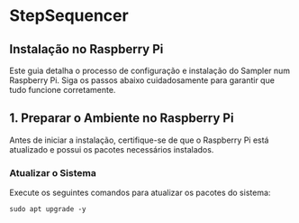 # StepSequencer
## Instalação no Raspberry Pi
Este guia detalha o processo de configuração e instalação do Sampler num Raspberry Pi. Siga os passos abaixo cuidadosamente para garantir que tudo funcione corretamente.
## 1. Preparar o Ambiente no Raspberry Pi
Antes de iniciar a instalação, certifique-se de que o Raspberry Pi está atualizado e possui os pacotes necessários instalados.
### Atualizar o Sistema
Execute os seguintes comandos para atualizar os pacotes do sistema:
``` sudo apt update
sudo apt upgrade -y
 ```
